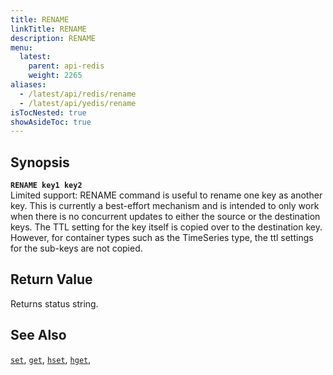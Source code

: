 ```yaml
---
title: RENAME
linkTitle: RENAME
description: RENAME
menu:
  latest:
    parent: api-redis
    weight: 2265
aliases:
  - /latest/api/redis/rename
  - /latest/api/yedis/rename
isTocNested: true
showAsideToc: true
---
```


## Synopsis
<b>`RENAME key1 key2`</b><br>
Limited support: RENAME command is useful to rename one key as another key.
This is currently a best-effort mechanism and is intended to only work when there is
no concurrent updates to either the source or the destination keys. The TTL setting
for the key itself is copied over to the destination key. However, for container
types such as the TimeSeries type, the ttl settings for the sub-keys are not copied.

## Return Value
Returns status string.
## See Also
[`set`](../set/),
[`get`](../get/),
[`hset`](../hset/),
[`hget`](../hget/),
